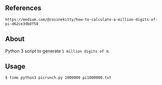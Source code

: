 ## References
`https://medium.com/@cosinekitty/how-to-calculate-a-million-digits-of-pi-d62ce3db8f58`

## About
Python 3 script to generate `1 million digits of π`.

## Usage
```
$ time python3 picrunch.py 1000000 pi1000000.txt
```
